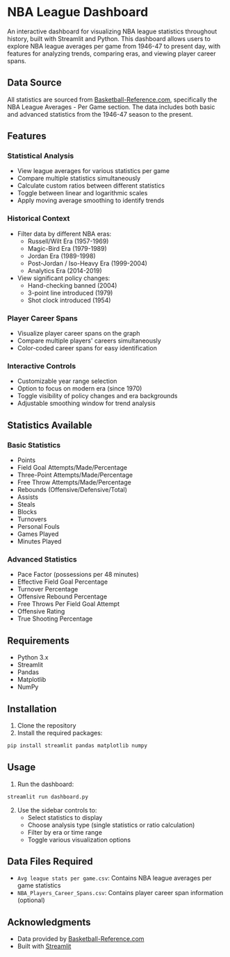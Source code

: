# NBA League Dashboard

An interactive dashboard for visualizing NBA league statistics throughout history, built with Streamlit and Python. This dashboard allows users to explore NBA league averages per game from 1946-47 to present day, with features for analyzing trends, comparing eras, and viewing player career spans.

## Data Source

All statistics are sourced from [Basketball-Reference.com](https://www.basketball-reference.com/leagues/NBA_stats_per_game.html), specifically the NBA League Averages - Per Game section. The data includes both basic and advanced statistics from the 1946-47 season to the present.

## Features

### Statistical Analysis
- View league averages for various statistics per game
- Compare multiple statistics simultaneously
- Calculate custom ratios between different statistics
- Toggle between linear and logarithmic scales
- Apply moving average smoothing to identify trends

### Historical Context
- Filter data by different NBA eras:
  - Russell/Wilt Era (1957-1969)
  - Magic-Bird Era (1979-1989)
  - Jordan Era (1989-1998)
  - Post-Jordan / Iso-Heavy Era (1999-2004)
  - Analytics Era (2014-2019)
- View significant policy changes:
  - Hand-checking banned (2004)
  - 3-point line introduced (1979)
  - Shot clock introduced (1954)

### Player Career Spans
- Visualize player career spans on the graph
- Compare multiple players' careers simultaneously
- Color-coded career spans for easy identification

### Interactive Controls
- Customizable year range selection
- Option to focus on modern era (since 1970)
- Toggle visibility of policy changes and era backgrounds
- Adjustable smoothing window for trend analysis

## Statistics Available

### Basic Statistics
- Points
- Field Goal Attempts/Made/Percentage
- Three-Point Attempts/Made/Percentage
- Free Throw Attempts/Made/Percentage
- Rebounds (Offensive/Defensive/Total)
- Assists
- Steals
- Blocks
- Turnovers
- Personal Fouls
- Games Played
- Minutes Played

### Advanced Statistics
- Pace Factor (possessions per 48 minutes)
- Effective Field Goal Percentage
- Turnover Percentage
- Offensive Rebound Percentage
- Free Throws Per Field Goal Attempt
- Offensive Rating
- True Shooting Percentage

## Requirements

- Python 3.x
- Streamlit
- Pandas
- Matplotlib
- NumPy

## Installation

1. Clone the repository
2. Install the required packages:
```bash
pip install streamlit pandas matplotlib numpy
```

## Usage

1. Run the dashboard:
```bash
streamlit run dashboard.py
```

2. Use the sidebar controls to:
   - Select statistics to display
   - Choose analysis type (single statistics or ratio calculation)
   - Filter by era or time range
   - Toggle various visualization options

## Data Files Required

- `Avg league stats per game.csv`: Contains NBA league averages per game statistics
- `NBA_Players_Career_Spans.csv`: Contains player career span information (optional)

## Acknowledgments

- Data provided by [Basketball-Reference.com](https://www.basketball-reference.com)
- Built with [Streamlit](https://streamlit.io) 